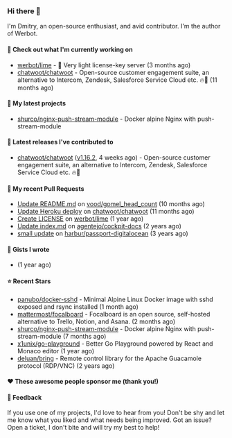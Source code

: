 ### Hi there 👋

I'm Dmitry, an open-source enthusiast, and avid contributor. I'm the author of Werbot. 

#### 👷 Check out what I'm currently working on

- [werbot/lime](https://github.com/werbot/lime) - 🍋 Very light license-key server (3 months ago)
- [chatwoot/chatwoot](https://github.com/chatwoot/chatwoot) - Open-source customer engagement suite, an alternative to Intercom, Zendesk, Salesforce Service Cloud etc. 🔥💬 (11 months ago)

#### 🌱 My latest projects

- [shurco/nginx-push-stream-module](https://github.com/shurco/nginx-push-stream-module) - Docker alpine Nginx with push-stream-module

#### 🔭 Latest releases I've contributed to

- [chatwoot/chatwoot](https://github.com/chatwoot/chatwoot) ([v1.16.2](https://github.com/chatwoot/chatwoot/releases/tag/v1.16.2), 4 weeks ago) - Open-source customer engagement suite, an alternative to Intercom, Zendesk, Salesforce Service Cloud etc. 🔥💬

#### 🔨 My recent Pull Requests

- [Update README.md](https://github.com/vood/gomel_head_count/pull/1) on [vood/gomel_head_count](https://github.com/vood/gomel_head_count) (10 months ago)
- [Update Heroku deploy](https://github.com/chatwoot/chatwoot/pull/1030) on [chatwoot/chatwoot](https://github.com/chatwoot/chatwoot) (11 months ago)
- [Create LICENSE](https://github.com/werbot/lime/pull/1) on [werbot/lime](https://github.com/werbot/lime) (1 year ago)
- [Update index.md](https://github.com/agentejo/cockpit-docs/pull/18) on [agentejo/cockpit-docs](https://github.com/agentejo/cockpit-docs) (2 years ago)
- [small update](https://github.com/harbur/passport-digitalocean/pull/1) on [harbur/passport-digitalocean](https://github.com/harbur/passport-digitalocean) (3 years ago)

#### 📓 Gists I wrote

- [](https://gist.github.com/959752bb9b046d792e71ca185f48d641) (1 year ago)

#### ⭐ Recent Stars

- [panubo/docker-sshd](https://github.com/panubo/docker-sshd) - Minimal Alpine Linux Docker image with sshd exposed and rsync installed (1 month ago)
- [mattermost/focalboard](https://github.com/mattermost/focalboard) - Focalboard is an open source, self-hosted alternative to Trello, Notion, and Asana. (2 months ago)
- [shurco/nginx-push-stream-module](https://github.com/shurco/nginx-push-stream-module) - Docker alpine Nginx with push-stream-module (7 months ago)
- [x1unix/go-playground](https://github.com/x1unix/go-playground) - Better Go Playground powered by React and Monaco editor (1 year ago)
- [deluan/bring](https://github.com/deluan/bring) - Remote control library for the Apache Guacamole protocol (RDP/VNC) (2 years ago)

#### ❤️ These awesome people sponsor me (thank you!)


#### 💬 Feedback

If you use one of my projects, I'd love to hear from you! Don't be shy and let me know what you liked
and what needs being improved. Got an issue? Open a ticket, I don't bite and will try my best to help!
